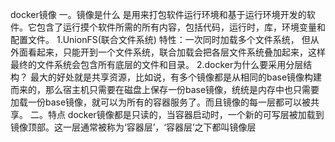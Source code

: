docker镜像
一。镜像是什么
	是用来打包软件运行环境和基于运行环境开发的软件。它包含了运行摸个软件所需的所有内容，包括代码，运行时，库，环境变量和配置文件。
1.UnionFS(联合文件系统)
	特性：一次同时加载多个文件系统， 但从外面看起来，只能开到一个文件系统，联合加载会把各层文件系统叠加起来，这样最终的文件系统会包含所有底层的文件和目录。
2.docker为什么要采用分层结构？
	最大的好处就是共享资源，比如说，有多个镜像都是从相同的base镜像构建而来的，那么宿主机只需要在磁盘上保存一份base镜像，统统是内存中也只需要加载一份base镜像，就可以为所有的容器服务了。而且镜像的每一层都可以被共享。
二。特点
	docker镜像都是只读的，当容器启动时，一个新的可写层被加载到镜像顶部。这一层通常被称为‘容器层’，‘容器层’之下都叫镜像层

